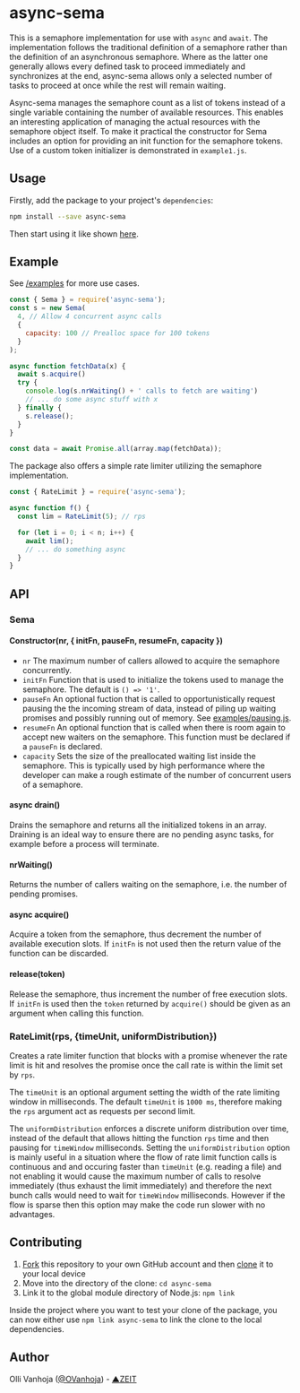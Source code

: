 # async-sema

This is a semaphore implementation for use with `async` and `await`. The implementation
follows the traditional definition of a semaphore rather than the definition of
an asynchronous semaphore. Where as the latter one generally allows every
defined task to proceed immediately and synchronizes at the end, async-sema
allows only a selected number of tasks to proceed at once while the rest will
remain waiting.

Async-sema manages the semaphore count as a list of tokens instead of a single
variable containing the number of available resources. This enables an
interesting application of managing the actual resources with the semaphore
object itself. To make it practical the constructor for Sema includes an option
for providing an init function for the semaphore tokens. Use of a custom token
initializer is demonstrated in `example1.js`.

## Usage

Firstly, add the package to your project's `dependencies`:

```bash
npm install --save async-sema
```

Then start using it like shown [here](./examples).

## Example
See [/examples](./examples) for more use cases.

```js
const { Sema } = require('async-sema');
const s = new Sema(
  4, // Allow 4 concurrent async calls
  {
    capacity: 100 // Prealloc space for 100 tokens
  }
);

async function fetchData(x) {
  await s.acquire()
  try {
    console.log(s.nrWaiting() + ' calls to fetch are waiting')
    // ... do some async stuff with x
  } finally {
    s.release();
  }
}

const data = await Promise.all(array.map(fetchData));
```

The package also offers a simple rate limiter utilizing the semaphore
implementation.

```js
const { RateLimit } = require('async-sema');

async function f() {
  const lim = RateLimit(5); // rps

  for (let i = 0; i < n; i++) {
    await lim();
    // ... do something async
  }
}
```

## API

### Sema

#### Constructor(nr, { initFn, pauseFn, resumeFn, capacity })

- `nr` The maximum number of callers allowed to acquire the semaphore
  concurrently.
- `initFn` Function that is used to initialize the tokens used to manage
  the semaphore. The default is `() => '1'`.
- `pauseFn` An optional fuction that is called to opportunistically request
  pausing the the incoming stream of data, instead of piling up waiting
  promises and possibly running out of memory.
  See [examples/pausing.js](./examples/pausing.js).
- `resumeFn` An optional function that is called when there is room again
  to accept new waiters on the semaphore. This function must be declared
  if a `pauseFn` is declared.
- `capacity` Sets the size of the preallocated waiting list inside the
  semaphore. This is typically used by high performance where the developer
  can make a rough estimate of the number of concurrent users of a semaphore.

#### async drain()

Drains the semaphore and returns all the initialized tokens in an array.
Draining is an ideal way to ensure there are no pending async tasks, for
example before a process will terminate.

#### nrWaiting()

Returns the number of callers waiting on the semaphore, i.e. the number of
pending promises.

#### async acquire()

Acquire a token from the semaphore, thus decrement the number of available
execution slots. If `initFn` is not used then the return value of the function
can be discarded.

#### release(token)

Release the semaphore, thus increment the number of free execution slots. If
`initFn` is used then the `token` returned by `acquire()` should be given as
an argument when calling this function.

### RateLimit(rps, {timeUnit, uniformDistribution})

Creates a rate limiter function that blocks with a promise whenever the rate
limit is hit and resolves the promise once the call rate is within the limit
set by `rps`.

The `timeUnit` is an optional argument setting the width of the rate limiting
window in milliseconds. The default `timeUnit` is `1000 ms`, therefore making
the `rps` argument act as requests per second limit.

The `uniformDistribution` enforces a discrete uniform distribution over time,
instead of the default that allows hitting the function `rps` time and then
pausing for `timeWindow` milliseconds. Setting the `uniformDistribution`
option is mainly useful in a situation where the flow of rate limit function
calls is continuous and and occuring faster than `timeUnit` (e.g. reading a
file) and not enabling it would cause the maximum number of calls to resolve
immediately (thus exhaust the limit immediately) and therefore the next bunch
calls would need to wait for `timeWindow` milliseconds. However if the flow is
sparse then this option may make the
code run slower with no advantages.

## Contributing

1. [Fork](https://help.github.com/articles/fork-a-repo/) this repository to your own GitHub account and then [clone](https://help.github.com/articles/cloning-a-repository/) it to your local device
2. Move into the directory of the clone: `cd async-sema`
3. Link it to the global module directory of Node.js: `npm link`

Inside the project where you want to test your clone of the package, you can now either use `npm link async-sema` to link the clone to the local dependencies.

## Author

Olli Vanhoja ([@OVanhoja](https://twitter.com/OVanhoja)) - [▲ZEIT](https://zeit.co)
